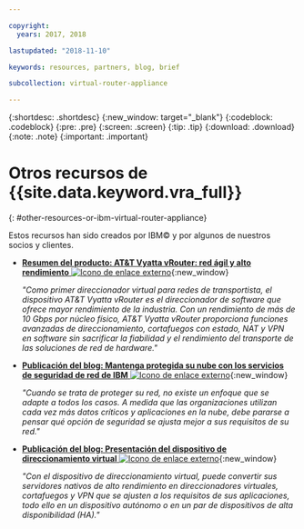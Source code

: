 ```yaml
---

copyright:
  years: 2017, 2018

lastupdated: "2018-11-10"

keywords: resources, partners, blog, brief

subcollection: virtual-router-appliance

---
```


{:shortdesc: .shortdesc}
{:new_window: target="_blank"}
{:codeblock: .codeblock}
{:pre: .pre}
{:screen: .screen}
{:tip: .tip}
{:download: .download}
{:note: .note}
{:important: .important}

# Otros recursos de {{site.data.keyword.vra_full}}
{: #other-resources-or-ibm-virtual-router-appliance}

Estos recursos han sido creados por IBM© y por algunos de nuestros socios y clientes.

* [**Resumen del producto: AT&T Vyatta vRouter: red ágil y alto rendimiento** ![Icono de enlace externo](../../icons/launch-glyph.svg "Icono de enlace externo")](https://public.dhe.ibm.com/cloud/bluemix/network/vra/final_vyatta_product_brief_june_2018_2.pdf){:new_window}

    *"Como primer direccionador virtual para redes de transportista, el dispositivo AT&T Vyatta vRouter es el direccionador de software que ofrece mayor rendimiento de la industria. Con un rendimiento de más de 10 Gbps por núcleo físico, AT&T Vyatta vRouter proporciona funciones avanzadas de direccionamiento, cortafuegos con estado, NAT y VPN en software sin sacrificar la fiabilidad y el rendimiento del transporte de las soluciones de red de hardware."*

* [**Publicación del blog: Mantenga protegida su nube con los servicios de seguridad de red de IBM** ![Icono de enlace externo](../../icons/launch-glyph.svg "Icono de enlace externo")](https://www.ibm.com/blogs/bluemix/2017/09/keep-cloud-safe-ibm-network-security-services/){:new_window}

    *"Cuando se trata de proteger su red, no existe un enfoque que se adapte a todos los casos. A medida que las organizaciones utilizan cada vez más datos críticos y aplicaciones en la nube, debe pararse a pensar qué opción de seguridad se ajusta mejor a sus requisitos de su red."*

* [**Publicación del blog: Presentación del dispositivo de direccionamiento virtual** ![Icono de enlace externo](../../icons/launch-glyph.svg "Icono de enlace externo")](https://www.ibm.com/blogs/bluemix/2017/07/virtual-router-appliance/){:new_window}

    *"Con el dispositivo de direccionamiento virtual, puede convertir sus servidores nativos de alto rendimiento en direccionadores virtuales, cortafuegos y VPN que se ajusten a los requisitos de sus aplicaciones, todo ello en un dispositivo autónomo o en un par de dispositivos de alta disponibilidad (HA)."*
